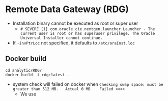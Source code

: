 # Remote Data Gateway (RDG)
- Installation binary cannot be executed as root or super user
  - `# SEVERE [1] com.oracle.cie.nextgen.launcher.Launcher - The current user is root or has superuser privilege. The Oracle Universal Installer cannot continue.`
- If `-invPtrLoc` not specified, it defaults to `/etc/oraInst.loc`

## Docker build
```
cd analytic/RDG/
docker build -t rdg:latest . 
```


- system check will failed on docker when `Checking swap space: must be greater than 512 MB.   Actual 0 MB    Failed <<<< `
  - We use 